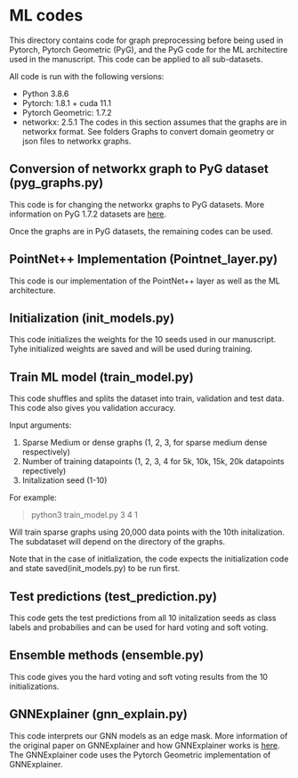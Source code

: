 # ML codes

This directory contains code for graph preprocessing before being used in Pytorch, Pytorch Geometric (PyG), and the PyG code for the ML architectire used in the manuscript. 
This code can be applied to all sub-datasets. 

All code is run with the following versions:
* Python 3.8.6
* Pytorch: 1.8.1 + cuda 11.1
* Pytorch Geometric: 1.7.2 
* networkx: 2.5.1
The codes in this section assumes that the graphs are in networkx format. See folders Graphs to convert domain geometry or json files to networkx graphs. 
## Conversion of networkx graph to PyG dataset (pyg_graphs.py)
This code is for changing the networkx graphs to PyG datasets. More information on PyG 1.7.2 datasets are [here](https://pytorch-geometric.readthedocs.io/en/1.7.2/notes/create_dataset.html).

Once the graphs are in PyG datasets, the remaining codes can be used. 

## PointNet++ Implementation (Pointnet_layer.py)
This code is our implementation of the PointNet++ layer as well as the ML architecture.

## Initialization (init_models.py)
This code initializes the weights for the 10 seeds used in our manuscript. Tyhe initialized weights are saved and will be used during training. 

## Train ML model (train_model.py)
This code shuffles and splits the dataset into train, validation and test data.
This code also gives you validation accuracy.  

Input arguments: 
 1. Sparse Medium or dense graphs (1, 2, 3, for sparse medium dense respectively)
 2. Number of training datapoints (1, 2, 3, 4 for 5k, 10k, 15k, 20k datapoints repectively)
 3. Initalization seed (1-10)

For example:

> python3 train_model.py 3 4 1

Will train sparse graphs using 20,000 data points with the 10th initalization. The subdataset will depend on the directory of the graphs. 


Note that in the case of initlalization, the code expects the initialization code and state saved(init_models.py) to be run first.  

## Test predictions (test_prediction.py)
This code gets the test predictions from all 10 initalization seeds as class labels and probabilies and can be used for hard voting and soft voting.

## Ensemble methods (ensemble.py)
This code gives you the hard voting and soft voting results from the 10 initializations. 

## GNNExplainer (gnn_explain.py)
This code interprets our GNN models as an edge mask. More information of the original paper on GNNExplainer and how GNNExplainer works is [here](https://arxiv.org/pdf/1903.03894.pdf). The GNNExplainer code uses the Pytorch Geometric implementation of GNNExplainer. 

 


